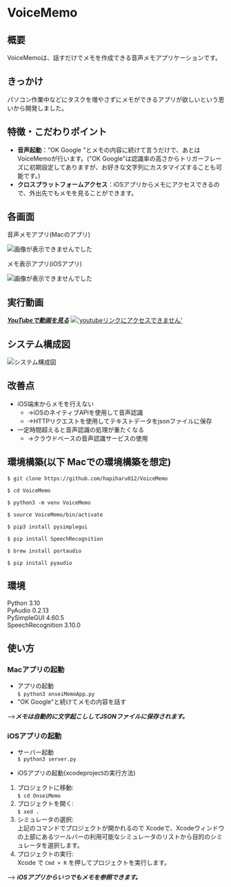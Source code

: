 # VoiceMemo  
## 概要
VoiceMemoは、話すだけでメモを作成できる音声メモアプリケーションです。
## きっかけ　
パソコン作業中などにタスクを増やさずにメモができるアプリが欲しいという思いから開発しました。

## 特徴・こだわりポイント
- **音声起動**："OK Google "とメモの内容に続けて言うだけで、あとはVoiceMemoが行います。("OK Google"は認識率の高さからトリガーフレーズに初期設定してありますが、お好きな文字列にカスタマイズすることも可能です。)
- **クロスプラットフォームアクセス**：iOSアプリからメモにアクセスできるので、外出先でもメモを見ることができます。
## 各画面

音声メモアプリ(Macのアプリ)  

![画像が表示できませんでした](https://github.com/hapiharu012/VoiceMemo/assets/120043995/c59061f1-e595-45d6-a581-672218b2857e "macのアプリ")

メモ表示アプリ(iOSアプリ)

![画像が表示できませんでした](https://github.com/hapiharu012/VoiceMemo/assets/120043995/4f25510f-f052-407b-9bc8-92f56cbae38e "macのアプリ")

## 実行動画
  [***YouTubeで動画を見る***](https://youtu.be/M2Y4HJP6TT8)
[!['youtubeリンクにアクセスできません'](https://github.com/hapiharu012/VoiceMemo/assets/120043995/a937a01b-4330-4815-b15e-b722f9072e1f)](https://youtu.be/M2Y4HJP6TT8)

## システム構成図
![システム構成図](https://github.com/hapiharu012/VoiceMemo/assets/120043995/84576f7e-115a-458b-b216-a6c12a2e0a04)

## 改善点
- iOS端末からメモを行えない
  - →iOSのネイティブAPIを使用して音声認識
  - →HTTPリクエストを使用してテキストデータをjsonファイルに保存
- 一定時間超えると音声認識の処理が重たくなる
  - →クラウドベースの音声認識サービスの使用
## 環境構築(以下 Macでの環境構築を想定)
`$ git clone https://github.com/hapiharu012/VoiceMemo`

`$ cd VoiceMemo`

`$ python3 -m venv VoiceMemo`

`$ source VoiceMemo/bin/activate`

`$ pip3 install pysimplegui`

`$ pip install SpeechRecognition`

`$ brew install portaudio`

`$ pip install pyaudio`

## 環境
Python  3.10  
PyAudio  0.2.13  
PySimpleGUI  4.60.5  
SpeechRecognition  3.10.0  

## 使い方
### Macアプリの起動
- アプリの起動  
    `$ python3 onseiMemoApp.py`
- "OK Google"と続けてメモの内容を話す
  
-->***メモは自動的に文字起こししてJSONファイルに保存されます。***

### iOSアプリの起動
- サーバー起動  
`$ python3 server.py`  

- iOSアプリの起動(xcodeprojectの実行方法)  
1. プロジェクトに移動:  
  `$ cd OnseiMemo `  
2. プロジェクトを開く:  
  `$ xed .`  
3. シミュレータの選択:  
  上記のコマンドでプロジェクトが開かれるので
  Xcodeで、Xcodeウィンドウの上部にあるツールバーの利用可能なシミュレータのリストから目的のシミュレータを選択します。
  4. プロジェクトの実行:  
  Xcode で `Cmd + R` を押してプロジェクトを実行します。

--> ***iOSアプリからいつでもメモを参照できます。***
